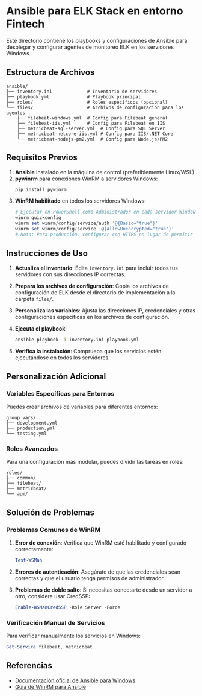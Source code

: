 # Ansible para ELK Stack en entorno Fintech

Este directorio contiene los playbooks y configuraciones de Ansible para desplegar y configurar agentes de monitoreo ELK en los servidores Windows.

## Estructura de Archivos

```
ansible/
├── inventory.ini             # Inventario de servidores
├── playbook.yml              # Playbook principal
├── roles/                    # Roles específicos (opcional)
└── files/                    # Archivos de configuración para los agentes
    ├── filebeat-windows.yml  # Config para Filebeat general
    ├── filebeat-iis.yml      # Config para Filebeat en IIS
    ├── metricbeat-sql-server.yml  # Config para SQL Server
    ├── metricbeat-netcore-iis.yml # Config para IIS/.NET Core
    └── metricbeat-nodejs-pm2.yml  # Config para Node.js/PM2
```

## Requisitos Previos

1. **Ansible** instalado en la máquina de control (preferiblemente Linux/WSL)
2. **pywinrm** para conexiones WinRM a servidores Windows:
   ```bash
   pip install pywinrm
   ```
3. **WinRM habilitado** en todos los servidores Windows:
   ```powershell
   # Ejecutar en PowerShell como Administrador en cada servidor Windows
   winrm quickconfig
   winrm set winrm/config/service/auth '@{Basic="true"}'
   winrm set winrm/config/service '@{AllowUnencrypted="true"}'
   # Nota: Para producción, configurar con HTTPS en lugar de permitir sin cifrado
   ```

## Instrucciones de Uso

1. **Actualiza el inventario**:
   Edita `inventory.ini` para incluir todos tus servidores con sus direcciones IP correctas.

2. **Prepara los archivos de configuración**:
   Copia los archivos de configuración de ELK desde el directorio de implementación a la carpeta `files/`.

3. **Personaliza las variables**:
   Ajusta las direcciones IP, credenciales y otras configuraciones específicas en los archivos de configuración.

4. **Ejecuta el playbook**:
   ```bash
   ansible-playbook -i inventory.ini playbook.yml
   ```

5. **Verifica la instalación**:
   Comprueba que los servicios estén ejecutándose en todos los servidores.

## Personalización Adicional

### Variables Específicas para Entornos

Puedes crear archivos de variables para diferentes entornos:

```
group_vars/
├── development.yml
├── production.yml
└── testing.yml
```

### Roles Avanzados

Para una configuración más modular, puedes dividir las tareas en roles:

```
roles/
├── common/
├── filebeat/
├── metricbeat/
└── apm/
```

## Solución de Problemas

### Problemas Comunes de WinRM

1. **Error de conexión**:
   Verifica que WinRM esté habilitado y configurado correctamente:
   ```powershell
   Test-WSMan
   ```

2. **Errores de autenticación**:
   Asegúrate de que las credenciales sean correctas y que el usuario tenga permisos de administrador.

3. **Problemas de doble salto**:
   Si necesitas conectarte desde un servidor a otro, considera usar CredSSP:
   ```powershell
   Enable-WSManCredSSP -Role Server -Force
   ```

### Verificación Manual de Servicios

Para verificar manualmente los servicios en Windows:
```powershell
Get-Service filebeat, metricbeat
```

## Referencias

- [Documentación oficial de Ansible para Windows](https://docs.ansible.com/ansible/latest/user_guide/windows_usage.html)
- [Guía de WinRM para Ansible](https://docs.ansible.com/ansible/latest/user_guide/windows_winrm.html)